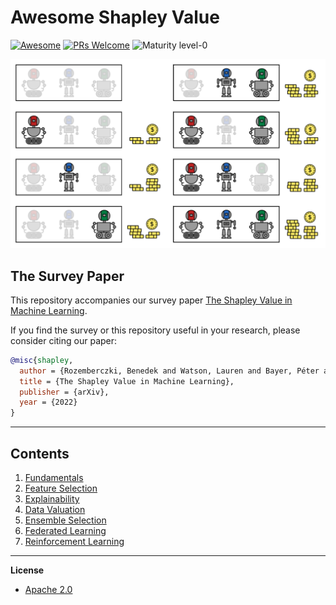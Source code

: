 
# Awesome Shapley Value
[![Awesome](https://cdn.rawgit.com/sindresorhus/awesome/d7305f38d29fed78fa85652e3a63e154dd8e8829/media/badge.svg)](https://github.com/sindresorhus/awesome)
[![PRs Welcome](https://img.shields.io/badge/PRs-welcome-brightgreen.svg?style=flat-square)](http://makeapullrequest.com)
![Maturity level-0](https://img.shields.io/badge/Maturity%20Level-ML--0-red)


<p align="center">
  <img width="600" src="https://github.com/AstraZeneca/awesome-shapley-value/blob/master/cute_robot.jpg">
</p>



## The Survey Paper

This repository accompanies our survey paper [The Shapley Value in Machine Learning](https://arxiv.org/abs/2202.05594).

If you find the survey or this repository useful in your research, please consider citing our paper:

```bibtex
@misc{shapley,
  author = {Rozemberczki, Benedek and Watson, Lauren and Bayer, Péter and Yang, Hao-Tsung and Kiss, Olivér and Nilsson, Sebastian and Sarkar, Rik},
  title = {The Shapley Value in Machine Learning},
  publisher = {arXiv},
  year = {2022}
}

```
--------------------------------------------------------------------------------

## Contents  

1. [Fundamentals](https://github.com/AstraZeneca/awesome-shapley-value/blob/master/chapters/fundamentals.md)
2. [Feature Selection](https://github.com/AstraZeneca/awesome-shapley-value/blob/master/chapters/feature_selection.md)
3. [Explainability](https://github.com/AstraZeneca/awesome-shapley-value/blob/master/chapters/explainability.md)
4. [Data Valuation](https://github.com/AstraZeneca/awesome-shapley-value/blob/master/chapters/data_valuation.md)
5. [Ensemble Selection](https://github.com/AstraZeneca/awesome-shapley-value/blob/master/chapters/ensemble_selection.md)
6. [Federated Learning](https://github.com/AstraZeneca/awesome-shapley-value/blob/master/chapters/federated_learning.md)
7. [Reinforcement Learning](https://github.com/AstraZeneca/awesome-shapley-value/blob/master/chapters/multi_agent_reinforcement_learning.md)

--------------------------------------------------------------------------------

**License**

- [Apache 2.0](https://github.com/AstraZeneca/awesome-shapley-value/blob/master/LICENSE)

